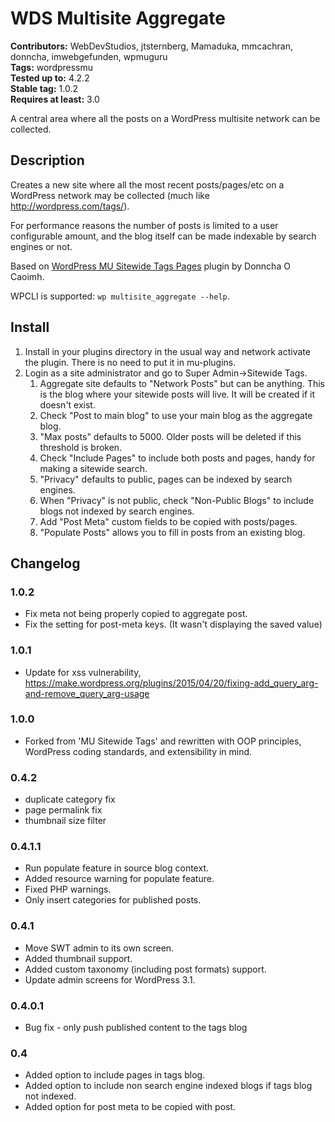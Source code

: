 # WDS Multisite Aggregate
**Contributors:** WebDevStudios, jtsternberg, Mamaduka, mmcachran, donncha, imwebgefunden, wpmuguru  
**Tags:** wordpressmu  
**Tested up to:** 4.2.2  
**Stable tag:** 1.0.2  
**Requires at least:** 3.0  

A central area where all the posts on a WordPress multisite network can be collected.

## Description
Creates a new site where all the most recent posts/pages/etc on a WordPress network may be collected (much like http://wordpress.com/tags/).

For performance reasons the number of posts is limited to a user configurable amount, and the blog itself can be made indexable by search engines or not.

Based on [WordPress MU Sitewide Tags Pages](https://wordpress.org/plugins/wordpress-mu-sitewide-tags/) plugin by Donncha O Caoimh.

WPCLI is supported:
`wp multisite_aggregate --help`.

## Install
1. Install in your plugins directory in the usual way and network activate the plugin. There is no need to put it in mu-plugins.
2. Login as a site administrator and go to Super Admin->Sitewide Tags.
	1. Aggregate site defaults to "Network Posts" but can be anything. This is the blog where your sitewide posts will live. It will be created if it doesn't exist.
	2. Check "Post to main blog" to use your main blog as the aggregate blog.
	3. "Max posts" defaults to 5000. Older posts will be deleted if this threshold is broken.
	4. Check "Include Pages" to include both posts and pages, handy for making a sitewide search.
	5. "Privacy" defaults to public, pages can be indexed by search engines.
	6. When "Privacy" is not public, check "Non-Public Blogs" to include blogs not indexed by search engines.
	7. Add "Post Meta" custom fields to be copied with posts/pages.
	8. "Populate Posts" allows you to fill in posts from an existing blog.

## Changelog

### 1.0.2
* Fix meta not being properly copied to aggregate post.
* Fix the setting for post-meta keys. (It wasn't displaying the saved value)

### 1.0.1
* Update for xss vulnerability, https://make.wordpress.org/plugins/2015/04/20/fixing-add_query_arg-and-remove_query_arg-usage

### 1.0.0
* Forked from 'MU Sitewide Tags' and rewritten with OOP principles, WordPress coding standards, and extensibility in mind.

### 0.4.2
* duplicate category fix
* page permalink fix
* thumbnail size filter

### 0.4.1.1
* Run populate feature in source blog context.
* Added resource warning for populate feature.
* Fixed PHP warnings.
* Only insert categories for published posts.

### 0.4.1
* Move SWT admin to its own screen.
* Added thumbnail support.
* Added custom taxonomy (including post formats) support.
* Update admin screens for WordPress 3.1.

### 0.4.0.1
* Bug fix - only push published content to the tags blog

### 0.4
* Added option to include pages in tags blog.
* Added option to include non search engine indexed blogs if tags blog not indexed.
* Added option for post meta to be copied with post.
